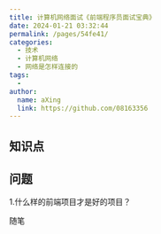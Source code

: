 ```yaml
---
title: 计算机网络面试《前端程序员面试宝典》
date: 2024-01-21 03:32:44
permalink: /pages/54fe41/
categories:
  - 技术
  - 计算机网络
  - 网络是怎样连接的
tags:
  - 
author: 
  name: aXing
  link: https://github.com/08163356
---
```

## 

## 知识点



## 问题

1.什么样的前端项目才是好的项目？



随笔

<!-- more -->
